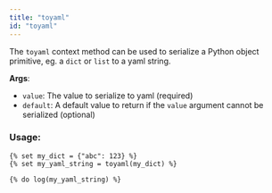 ```yaml
---
title: "toyaml"
id: "toyaml"
---
```


The `toyaml` context method can be used to serialize a Python object primitive, eg. a `dict` or `list` to a yaml string.

__Args__:
 * `value`: The value to serialize to yaml (required)
 * `default`: A default value to return if the `value` argument cannot be serialized (optional)

### Usage:
```
{% set my_dict = {"abc": 123} %}
{% set my_yaml_string = toyaml(my_dict) %}

{% do log(my_yaml_string) %}
```
